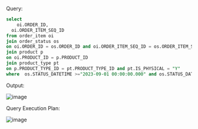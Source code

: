 Query:

```sql
select 
	oi.ORDER_ID,
  oi.ORDER_ITEM_SEQ_ID
from order_item oi 
join order_status os 
on oi.ORDER_ID = os.ORDER_ID and oi.ORDER_ITEM_SEQ_ID = os.ORDER_ITEM_SEQ_ID and os.STATUS_ID="ITEM_CREATED"
join product p 
on oi.PRODUCT_ID = p.PRODUCT_ID
join product_type pt 
on p.PRODUCT_TYPE_ID = pt.PRODUCT_TYPE_ID and pt.IS_PHYSICAL = "Y"
where  os.STATUS_DATETIME >="2023-09-01 00:00:00.000" and os.STATUS_DATETIME <= "2023-09-30 23:59:59.999";
```
Output:

![image](https://github.com/Sandesh3003/TrainingAssignment/assets/77960808/c44d2662-0ccd-4c27-85f9-3b4b3e50a982)

Query Execution Plan:

![image](https://github.com/Sandesh3003/TrainingAssignment/assets/77960808/c76e44e9-efa7-4ada-a4ed-9c7cc2851b67)
